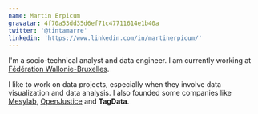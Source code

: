 ```yaml
---
name: Martin Erpicum
gravatar: 4f70a53dd35d6ef71c47711614e1b40a
twitter: '@tintamarre'
linkedin: 'https://www.linkedin.com/in/martinerpicum/'
---
```


I'm a socio-technical analyst and data engineer. I am currently working at [Fédération Wallonie-Bruxelles](https://federation-wallonie-bruxelles.be). 

I like to work on data projects, especially when they involve data visualization and data analysis. I also founded some companies like [Mesylab](https://mesylab.com), [OpenJustice](https://openjustice.be/) and **TagData**.
